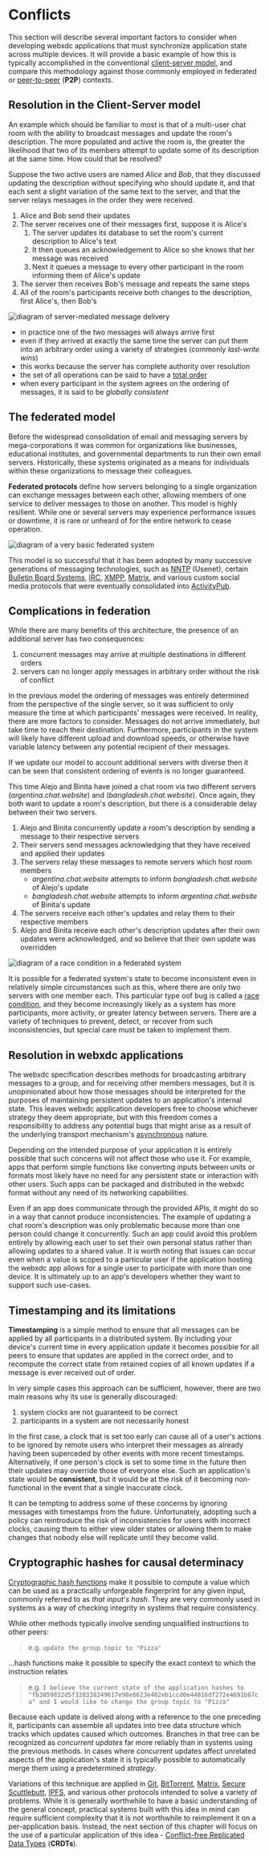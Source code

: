 # Conflicts

This section will describe several important factors to consider when developing webxdc applications that must synchronize application state across multiple devices.
It will provide a basic example of how this is typically accomplished in the conventional [client-server model](https://en.wikipedia.org/wiki/Client%E2%80%93server_model),
and compare this methodology against those commonly employed in federated or [peer-to-peer](https://en.wikipedia.org/wiki/Peer-to-peer) (**P2P**) contexts.

## Resolution in the Client-Server model

An example which should be familiar to most is that of a multi-user chat room with the ability to broadcast messages and update the room's description.
The more populated and active the room is, the greater the likelihood that two of its members attempt to update some of its description at the same time.
How could that be resolved?

Suppose the two active users are named _Alice_ and _Bob_,
that they discussed updating the description without specifying who should update it,
and that each sent a slight variation of the same text to the server,
and that the server relays messages in the order they were received.

1. Alice and Bob send their updates
2. The server receives one of their messages first, suppose it is Alice's
    1. The server updates its database to set the room's current description to Alice's text
    2. It then queues an acknowledgement to Alice so she knows that her message was received
    3. Next it queues a message to every other participant in the room informing them of Alice's update
3. The server then receives Bob's message and repeats the same steps
4. All of the room's participants receive both changes to the description, first Alice's, then Bob's

![diagram of server-mediated message delivery](../images/shared_state/client-server-resolution.svg)

* in practice one of the two messages will always arrive first
* even if they arrived at exactly the same time the server can put them into an arbitrary order using a variety of strategies (commonly _last-write wins_)
* this works because the server has complete authority over resolution
* the set of all operations can be said to have a [total order](https://en.wikipedia.org/wiki/Total_order)
* when every participant in the system agrees on the ordering of messages, it is said to be _globally consistent_

## The federated model

Before the widespread consolidation of email and messaging servers by mega-corporations
it was common for organizations like businesses, educational institutes, and governmental departments
to run their own email servers.
Historically, these systems originated as a means for individuals within these organizations to message their colleagues.

**Federated protocols** define how servers belonging to a single organization can exchange messages between each other,
allowing members of one service to deliver messages to those on another.
This model is highly resilient.
While one or several servers may experience performance issues or downtime, it is rare or unheard of for the entire network to cease operation.

![diagram of a very basic federated system](../images/shared_state/federated-model.svg)

This model is so successful that it has been adopted by many successive generations of messaging technologies, such as [NNTP](https://en.wikipedia.org/wiki/Network_News_Transfer_Protocol) (Usenet), certain [Bulletin Board Systems](https://en.wikipedia.org/wiki/Bulletin_board_system), [IRC](https://en.wikipedia.org/wiki/Internet_Relay_Chat), [XMPP](hTTPS://en.wikipedia.org/wiki/XMPP), [Matrix](https://en.wikipedia.org/wiki/Matrix_(protocol)), and various custom social media protocols that were eventually consolidated into [ActivityPub](https://en.wikipedia.org/wiki/ActivityPub).

## Complications in federation

While there are many benefits of this architecture, the presence of an additional server has two consequences:

1. concurrent messages may arrive at multiple destinations in different orders
2. servers can no longer apply messages in arbitrary order without the risk of conflict

In the previous model the ordering of messages was entirely determined from the perspective of the single server, so it was sufficient to only measure the time at which participants' messages were received.
In reality, there are more factors to consider.
Messages do not arrive immediately, but take time to reach their destination.
Furthermore, participants in the system will likely have different upload and download speeds, or otherwise have variable latency between any potential recipient of their messages.

If we update our model to account additional servers with diverse then it can be seen that consistent ordering of events is no longer guaranteed.

This time Alejo and Binita have joined a chat room via two different servers (_argentina.chat.website_) and (_bangladesh.chat.website_).
Once again, they both want to update a room's description, but there is a considerable delay between their two servers.

1. Alejo and Binita concurrently update a room's description by sending a message to their respective servers
2. Their servers send messages acknowledging that they have received and applied their updates
3. The servers relay these messages to remote servers which host room members
    * _argentina.chat.website_ attempts to inform _bangladesh.chat.website_ of Alejo's update
    * _bangladesh.chat.website_ attempts to inform _argentina.chat.website_ of Binita's update
4. The servers receive each other's updates and relay them to their respective members
5. Alejo and Binita receive each other's description updates after their own updates were acknowledged, and so believe that their own update was overridden

![diagram of a race condition in a federated system](../images/shared_state/federated-race-conditions.svg)

It is possible for a federated system's state to become inconsistent even in relatively simple circumstances such as this, where there are only two servers with one member each.
This particular type oof bug is called a [race condition](https://en.wikipedia.org/wiki/Race_condition), and they become increasingly likely as a system has more participants, more activity, or greater latency between servers.
There are a variety of techniques to prevent, detect, or recover from such inconsistencies, but special care must be taken to implement them.

## Resolution in webxdc applications

The webxdc specification describes methods for broadcasting arbitrary messages to a group,
and for receiving other members messages, but it is unopinionated about how those messages
should be interpreted for the purposes of maintaining persistent updates to an application's internal state.
This leaves webxdc application developers free to choose whichever strategy they deem appropriate,
but with this freedom comes a responsibility to address any potential bugs that might arise
as a result of the underlying transport mechanism's [asynchronous](https://developer.mozilla.org/en-US/docs/Glossary/Asynchronous) nature.

Depending on the intended purpose of your application it is entirely possible that such concerns will not affect those who use it.
For example, apps that perform simple functions like converting inputs between units or formats most likely have no need
for any persistent state or interaction with other users.
Such apps can be packaged and distributed in the webxdc format without any need of its networking capabilities.

Even if an app does communicate through the provided APIs, it might do so in a way that cannot produce inconsistencies.
The example of updating a chat room's description was only problematic because more than one person could change it concurrently.
Such an app could avoid this problem entirely by allowing each user to set their own personal status rather than allowing updates to a shared value.
It is worth noting that issues can occur even when a value is scoped to a particular user if the application hosting the webxdc app allows for a single user to participate with more than one device.
It is ultimately up to an app's developers whether they want to support such use-cases.

## Timestamping and its limitations

**Timestamping** is a simple method to ensure that all messages can be applied by all participants in a distributed system.
By including your device's current time in every application update it becomes possible for all peers to ensure that updates are applied in the correct order, and to recompute the correct state from retained copies of all known updates if a message is ever received out of order.

In very simple cases this approach can be sufficient, however, there are two main reasons why its use is generally discouraged:

1. system clocks are not guaranteed to be correct
2. participants in a system are not necessarily honest

In the first case, a clock that is set too early can cause all of a user's actions to be ignored by remote users who interpret their messages as already having been superceded by other events with more recent timestamps.
Alternatively, if one person's clock is set to some time in the future then their updates may override those of everyone else.
Such an application's state would be **consistent**, but it would be at the risk of it becoming non-functional in the event that a single inaccurate clock.

It can be tempting to address some of these concerns by ignoring messages with timestamps from the future.
Unfortunately, adopting such a policy can reintroduce the risk of inconsistencies for users with incorrect clocks, causing them to either view older states or allowing them to make changes that nobody else will replicate until they become valid.

## Cryptographic hashes for causal determinacy

[Cryptographic hash functions](https://en.wikipedia.org/wiki/Cryptographic_hash_function) make it possible to compute a value which can be used as a practically unforgeable fingerprint for any given input, commonly referred to as _that input's hash_.
They are very commonly used in systems as a way of checking integrity in systems that require consistency.

While other methods typically involve sending unqualified instructions to other peers:

> e.g. `update the group topic to "Pizza"`

...hash functions make it possible to specify the exact context to which the instruction relates

> e.g. `I believe the current state of the application hashes to "fb3859832d5f328338249617e98e6623e402eb1ccd0e44816df272e4691b67ca" and I would like to change the group topic to "Pizza"`

Because each update is delived along with a reference to the one preceding it, participants can assemble all updates into tree data structure which tracks which updates caused which outcomes.
Branches in that tree can be recognized as _concurrent updates_ far more reliably than in systems using the previous methods.
In cases where concurrent updates affect unrelated aspects of the application's state it is typically possible to automatically merge them using a predetermined _strategy_.

Variations of this technique are applied in [Git](https://git-scm.com/), [BitTorrent](https://en.wikipedia.org/wiki/BitTorrent),
[Matrix](https://en.wikipedia.org/wiki/Matrix_(protocol)), [Secure Scuttlebutt](https://en.wikipedia.org/wiki/Secure_Scuttlebutt),
[IPFS](https://en.wikipedia.org/wiki/InterPlanetary_File_System), and various other protocols intended to solve a variety of problems.
While it is generally worthwhile to have a basic understanding of the general concept,
practical systems built with this idea in mind can require sufficient complexity
that it is not worthwhile to reimplement it on a per-application basis.
Instead, the next section of this chapter will focus on the use of a particular application of this idea - [Conflict-free Replicated Data Types](https://en.wikipedia.org/wiki/Conflict-free_replicated_data_type) (**CRDTs**).

